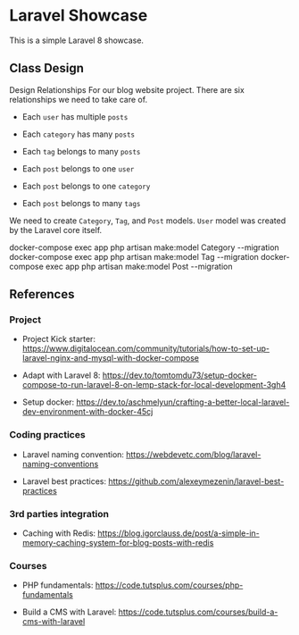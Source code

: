 # Laravel Showcase

This is a simple Laravel 8 showcase.

## Class Design

Design Relationships
For our blog website project. There are six relationships we need to take care of.

- Each `user` has multiple `posts`

- Each `category` has many `posts`

- Each `tag` belongs to many `posts`

- Each `post` belongs to one `user`
- Each `post` belongs to one `category`
- Each `post` belongs to many `tags`

We need to create `Category`, `Tag`, and `Post` models. 
`User` model was created by the Laravel core itself.

docker-compose exec app php artisan make:model Category --migration
docker-compose exec app php artisan make:model Tag --migration
docker-compose exec app php artisan make:model Post --migration
  
## References

### Project 

- Project Kick starter: https://www.digitalocean.com/community/tutorials/how-to-set-up-laravel-nginx-and-mysql-with-docker-compose

- Adapt with Laravel 8: https://dev.to/tomtomdu73/setup-docker-compose-to-run-laravel-8-on-lemp-stack-for-local-development-3gh4

- Setup docker: https://dev.to/aschmelyun/crafting-a-better-local-laravel-dev-environment-with-docker-45cj

### Coding practices

- Laravel naming convention: https://webdevetc.com/blog/laravel-naming-conventions

- Laravel best practices: https://github.com/alexeymezenin/laravel-best-practices

### 3rd parties integration

- Caching with Redis: https://blog.igorclauss.de/post/a-simple-in-memory-caching-system-for-blog-posts-with-redis

### Courses

- PHP fundamentals: https://code.tutsplus.com/courses/php-fundamentals

- Build a CMS with Laravel: https://code.tutsplus.com/courses/build-a-cms-with-laravel
